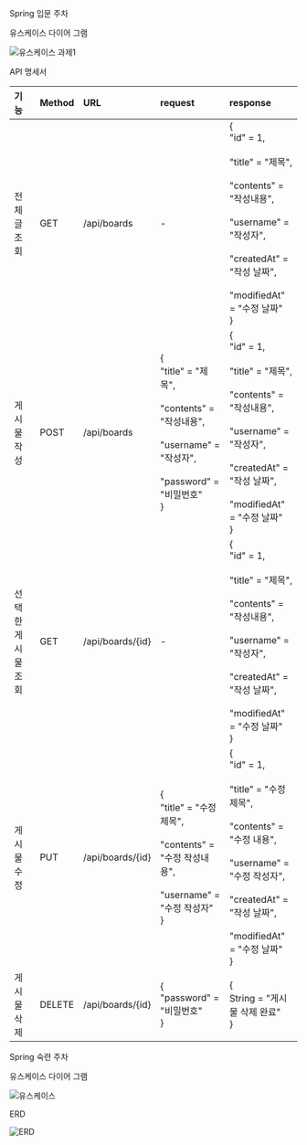 Spring 입문 주차

유스케이스 다이어 그램

![유스케이스 과제1](https://user-images.githubusercontent.com/121671967/218910687-4e78dba7-8806-4f50-b700-86057e917ec7.png)

API 명세서

|기능|Method|URL|request|response|
|:---|:---|:---|:---|:---|
|전체 글 조회|GET|/api/boards|-|{<br>"id" = 1,<br> <br>"title" = "제목",<br> <br>"contents" = "작성내용",<br> <br>"username" = "작성자",<br> <br>"createdAt" = "작성 날짜",<br> <br>"modifiedAt" = "수정 날짜"<br>}|
|게시물 작성|POST|/api/boards|{<br>"title" = "제목",<br> <br>"contents" = "작성내용",<br> <br>"username" = "작성자",<br> <br>"password" = "비밀번호"<br>}|{<br>"id" = 1,<br> <br>"title" = "제목",<br> <br>"contents" = "작성내용",<br> <br>"username" = "작성자",<br> <br>"createdAt" = "작성 날짜",<br> <br>"modifiedAt" = "수정 날짜"<br>}|
|선택한 게시물 조회|GET|/api/boards/{id}|-|{<br>"id" = 1,<br> <br>"title" = "제목",<br> <br>"contents" = "작성내용",<br> <br>"username" = "작성자",<br> <br>"createdAt" = "작성 날짜",<br> <br>"modifiedAt" = "수정 날짜"<br>}|
|게시물 수정|PUT|/api/boards/{id}|{<br>"title" = "수정 제목",<br> <br>"contents" = "수정 작성내용",<br> <br>"username" = "수정 작성자"<br>}|{<br>"id" = 1,<br> <br>"title" = "수정 제목",<br> <br>"contents" = "수정 내용",<br> <br>"username" = "수정 작성자",<br> <br>"createdAt" = "작성 날짜",<br> <br>"modifiedAt" = "수정 날짜"<br>}|
|게시물 삭제|DELETE|/api/boards/{id}|{<br>"password" = "비밀번호"<br>}|{<br>String = "게시물 삭제 완료"<br>}|


Spring 숙련 주차

유스케이스 다이어 그램

![유스케이스](https://user-images.githubusercontent.com/121671967/218906591-34697b9b-1ea5-49b0-9835-75eab88874a4.png)


ERD

![ERD](https://user-images.githubusercontent.com/121671967/218906603-ddd543f6-b944-4e1c-8f6f-ecf091bcedd6.png)

